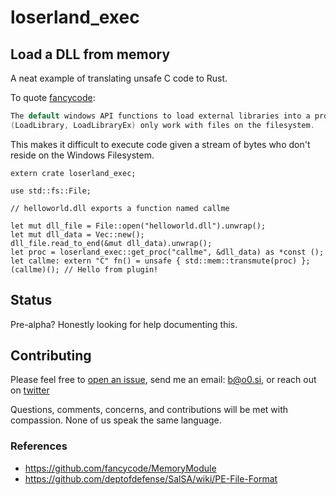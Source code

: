 # loserland_exec

## Load a DLL from memory

A neat example of translating unsafe C code to Rust.

To quote [fancycode](https://github.com/fancycode):

```c
The default windows API functions to load external libraries into a program
(LoadLibrary, LoadLibraryEx) only work with files on the filesystem. 
```

This makes it difficult to execute code given a stream of bytes who don't
reside on the Windows Filesystem.

```
extern crate loserland_exec;

use std::fs::File;

// helloworld.dll exports a function named callme

let mut dll_file = File::open("helloworld.dll").unwrap();
let mut dll_data = Vec::new();
dll_file.read_to_end(&mut dll_data).unwrap();
let proc = loserland_exec::get_proc("callme", &dll_data) as *const ();
let callme: extern "C" fn() = unsafe { std::mem::transmute(proc) };
(callme)(); // Hello from plugin!
```

## Status

Pre-alpha? Honestly looking for help documenting this.

## Contributing

Please feel free to [open an
issue](https://github.com/graves/loserland_exec/issues), send me an email:
b@o0.si, or reach out on [twitter](https://twitter.com/dqt)

Questions, comments, concerns, and contributions will be met with compassion.
None of us speak the same language. 


### References

* https://github.com/fancycode/MemoryModule
* https://github.com/deptofdefense/SalSA/wiki/PE-File-Format
